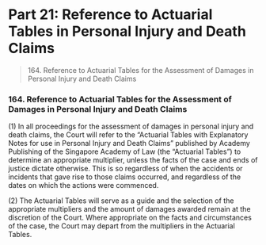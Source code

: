 # Part 21: Reference to Actuarial Tables in Personal Injury and Death Claims

> 164\. Reference to Actuarial Tables for the Assessment of Damages in Personal Injury and Death Claims

### 164. Reference to Actuarial Tables for the Assessment of Damages in Personal Injury and Death Claims <a href="#id-164-reference-to-actuarial-tables-for-the-assessment-of-damages-in-personal-injury-and-death-claims" id="id-164-reference-to-actuarial-tables-for-the-assessment-of-damages-in-personal-injury-and-death-claims"></a>

(1) In all proceedings for the assessment of damages in personal injury and death claims, the Court will refer to the “Actuarial Tables with Explanatory Notes for use in Personal Injury and Death Claims” published by Academy Publishing of the Singapore Academy of Law (the “Actuarial Tables”) to determine an appropriate multiplier, unless the facts of the case and ends of justice dictate otherwise. This is so regardless of when the accidents or incidents that gave rise to those claims occurred, and regardless of the dates on which the actions were commenced.

(2) The Actuarial Tables will serve as a guide and the selection of the appropriate multipliers and the amount of damages awarded remain at the discretion of the Court. Where appropriate on the facts and circumstances of the case, the Court may depart from the multipliers in the Actuarial Tables.
